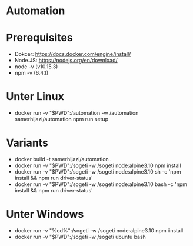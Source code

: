 # Automation

# Prerequisites
- Dokcer: https://docs.docker.com/engine/install/
- Node.JS: https://nodejs.org/en/download/
- node -v (v10.15.3)
- npm -v (6.4.1)

# Unter Linux
- docker run -v "$PWD":/automation -w /automation samerhijazi/automation npm run setup

# Variants
- docker build -t samerhijazi/automation .
- docker run -v "$PWD":/sogeti -w /sogeti node:alpine3.10 npm install
- docker run -v "$PWD":/sogeti -w /sogeti node:alpine3.10 sh -c 'npm install && npm run driver-status'
- docker run -v "$PWD":/sogeti -w /sogeti node:alpine3.10 bash -c 'npm install && npm run driver-status'

# Unter Windows
- docker run -v "%cd%":/sogeti -w /sogeti node:alpine3.10 npm iinstall
- docker run -v "$PWD":/sogeti -w /sogeti ubuntu bash
